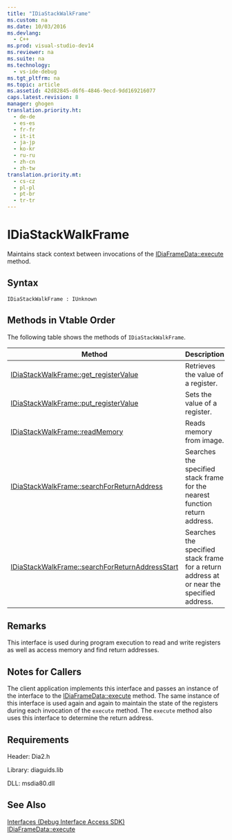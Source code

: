```yaml
---
title: "IDiaStackWalkFrame"
ms.custom: na
ms.date: 10/03/2016
ms.devlang: 
  - C++
ms.prod: visual-studio-dev14
ms.reviewer: na
ms.suite: na
ms.technology: 
  - vs-ide-debug
ms.tgt_pltfrm: na
ms.topic: article
ms.assetid: 42d82845-d6f6-4846-9ecd-9dd169216077
caps.latest.revision: 8
manager: ghogen
translation.priority.ht: 
  - de-de
  - es-es
  - fr-fr
  - it-it
  - ja-jp
  - ko-kr
  - ru-ru
  - zh-cn
  - zh-tw
translation.priority.mt: 
  - cs-cz
  - pl-pl
  - pt-br
  - tr-tr
---
```

# IDiaStackWalkFrame
Maintains stack context between invocations of the [IDiaFrameData::execute](../VS_debugger/IDiaFrameData--execute.md) method.  
  
## Syntax  
  
```  
IDiaStackWalkFrame : IUnknown  
```  
  
## Methods in Vtable Order  
 The following table shows the methods of `IDiaStackWalkFrame`.  
  
|Method|Description|  
|------------|-----------------|  
|[IDiaStackWalkFrame::get_registerValue](../VS_debugger/IDiaStackWalkFrame--get_registerValue.md)|Retrieves the value of a register.|  
|[IDiaStackWalkFrame::put_registerValue](../VS_debugger/IDiaStackWalkFrame--put_registerValue.md)|Sets the value of a register.|  
|[IDiaStackWalkFrame::readMemory](../VS_debugger/IDiaStackWalkFrame--readMemory.md)|Reads memory from image.|  
|[IDiaStackWalkFrame::searchForReturnAddress](../VS_debugger/IDiaStackWalkFrame--searchForReturnAddress.md)|Searches the specified stack frame for the nearest function return address.|  
|[IDiaStackWalkFrame::searchForReturnAddressStart](../VS_debugger/IDiaStackWalkFrame--searchForReturnAddressStart.md)|Searches the specified stack frame for a return address at or near the specified address.|  
  
## Remarks  
 This interface is used during program execution to read and write registers as well as access memory and find return addresses.  
  
## Notes for Callers  
 The client application implements this interface and passes an instance of the interface to the [IDiaFrameData::execute](../VS_debugger/IDiaFrameData--execute.md) method. The same instance of this interface is used again and again to maintain the state of the registers during each invocation of the `execute` method. The `execute` method also uses this interface to determine the return address.  
  
## Requirements  
 Header: Dia2.h  
  
 Library: diaguids.lib  
  
 DLL: msdia80.dll  
  
## See Also  
 [Interfaces (Debug Interface Access SDK)](../VS_debugger/Interfaces--Debug-Interface-Access-SDK-.md)   
 [IDiaFrameData::execute](../VS_debugger/IDiaFrameData--execute.md)